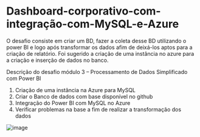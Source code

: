 # Dashboard-corporativo-com-integração-com-MySQL-e-Azure

O desafio consiste em criar um BD, fazer a coleta desse BD utilizando o power BI e logo após transformar os dados afim de deixá-los aptos para a criação de relatório.
Foi sugerido a criação de uma instância no azure para a criação e inserção de dados no banco.

Descrição do desafio módulo 3 – Processamento de Dados Simplificado com Power BI
1. Criação de uma instância na Azure para MySQL
2. Criar o Banco de dados com base disponível no github
3. Integração do Power BI com MySQL no Azure
4. Verificar problemas na base a fim de realizar a transformação dos dados

![image](https://github.com/user-attachments/assets/6c8a4e8a-808a-42df-bc8b-2734f61c859b)
